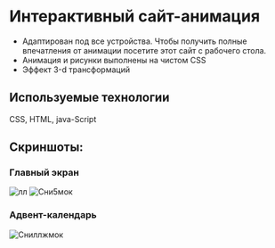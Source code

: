 # Интерактивный сайт-анимация
* Адаптирован под все устройства. Чтобы получить полные впечатления от анимации посетите этот сайт с рабочего стола. 
* Анимация и рисунки выполнены на чистом CSS
* Эффект 3-d трансформаций

## Используемые технологии 
CSS, HTML, java-Script
##  Cкриншоты:
### Главный экран
![лл](https://github.com/White2000rabbit/happyChristmas/assets/121927745/10785976-a5df-41a3-9411-15e8ff0bd7a1)
![Сни5мок](https://github.com/White2000rabbit/happyChristmas/assets/121927745/00536470-4c54-4880-a1d9-3360e31e9a68)
### Адвент-календарь 
![Сниллжмок](https://github.com/White2000rabbit/happyChristmas/assets/121927745/a311523d-c4de-4c86-8bc7-743496a63bd3)
